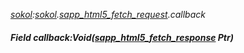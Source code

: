 _[sokol](../../modules/sokol/sokol-module.md):[sokol](../../modules/sokol/sokol-module.md).[sapp\_html5\_fetch\_request](../../modules/sokol/sokol-sapp_html5_fetch_request.md).callback_
##### Field callback:Void([sapp_html5_fetch_response](../../modules/sokol/sokol-sapp_html5_fetch_response.md) Ptr)
